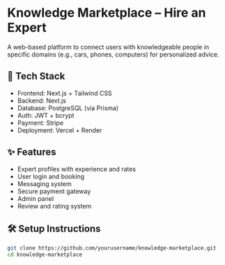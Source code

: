 
# Knowledge Marketplace – Hire an Expert

A web-based platform to connect users with knowledgeable people in specific domains (e.g., cars, phones, computers) for personalized advice.

## 🔧 Tech Stack
- Frontend: Next.js + Tailwind CSS
- Backend: Next.js 
- Database: PostgreSQL (via Prisma)
- Auth: JWT + bcrypt
- Payment: Stripe
- Deployment: Vercel + Render

## ✨ Features
- Expert profiles with experience and rates
- User login and booking
- Messaging system
- Secure payment gateway
- Admin panel
- Review and rating system

## 🛠 Setup Instructions

```bash
git clone https://github.com/yourusername/knowledge-marketplace.git
cd knowledge-marketplace


